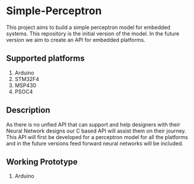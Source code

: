 # Simple-Perceptron
This project aims to build a simple perceptron model for embedded systems. This repository is the initial version of the model. In the future version we aim to create an API for embedded platforms.

## Supported platforms
1) Arduino
2) STM32F4
3) MSP430
5) PSOC4

## Description
As there is no unfied API that can support and help designers with their Neural Network designs our C based API will assist them on their journey. This API will first be developed for a perceptron model for all the platforms and in the future versions feed forward neural networks will be included.

## Working Prototype
1) Arduino 
